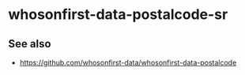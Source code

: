 # whosonfirst-data-postalcode-sr

## See also

* https://github.com/whosonfirst-data/whosonfirst-data-postalcode
